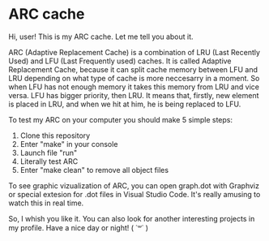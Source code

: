 # ARC cache
Hi, user! This is my ARC cache. Let me tell you about it. 

ARC (Adaptive Replacement Cache) is a combination of LRU (Last Recently Used) and LFU (Last Frequently used) caches.
It is called Adaptive Replacement Cache, because it can split cache memory between LFU and LRU depending on what type of cache is more neccesarry in a moment.
So when LFU has not enough memory it takes this memory from LRU and vice versa. LFU has bigger priority, then LRU. It means that, firstly, new element is placed 
in LRU, and when we hit at him, he is being replaced to LFU. 

To test my ARC on your computer you should make 5 simple steps:
1) Clone this repository
2) Enter "make" in your console
3) Launch file "run"
4) Literally test ARC
5) Enter "make clean" to remove all object files

To see graphic vizualization of ARC, you can open graph.dot with Graphviz or special extesion for .dot files in Visual Studio Code.
It's really amusing to watch this in real time.

So, I whish you like it. You can also look for another interesting projects in my profile.
Have a nice day or night! ( ˙꒳˙ )
